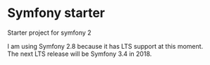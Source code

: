 # Symfony starter
Starter project for symfony 2

I am using Symfony 2.8 because it has LTS support at this moment.<br>
The next LTS release will be Symfony 3.4 in 2018.
